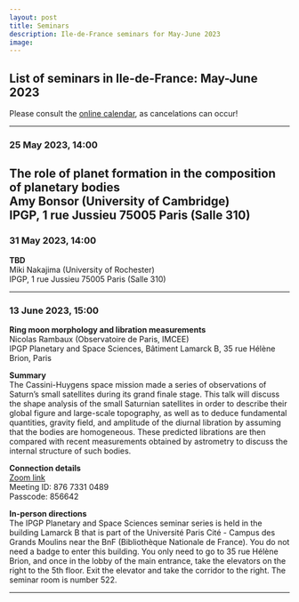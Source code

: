 ```yaml
---
layout: post
title: Seminars
description: Ile-de-France seminars for May-June 2023
image:
---
```


## List of seminars in Ile-de-France: May-June 2023
Please consult the [online calendar](https://www.ile-de-france-planets.fr/calendar.html), as cancelations can occur!

---

### 25 May 2023, 14:00
**The role of planet formation in the composition of planetary bodies**<br />
Amy Bonsor (University of Cambridge)<br />
IPGP, 1 rue Jussieu 75005 Paris (Salle 310)
---

### 31 May 2023, 14:00
**TBD**<br />
Miki Nakajima (University of Rochester)<br />
IPGP, 1 rue Jussieu 75005 Paris (Salle 310)

---

### 13 June 2023, 15:00
**Ring moon morphology and libration measurements**<br />
Nicolas Rambaux (Observatoire de Paris, IMCEE)<br />
IPGP Planetary and Space Sciences, Bâtiment Lamarck B, 35 rue Hélène Brion, Paris

<b>Summary</b><br />
The Cassini-Huygens space mission made a series of observations of Saturn’s small satellites during its grand finale stage. This talk will discuss the shape analysis of the small Saturnian satellites in order to describe their global figure and large-scale topography, as well as to deduce fundamental quantities, gravity field, and amplitude of the diurnal libration by assuming that the bodies are homogeneous. These predicted librations are then compared with recent measurements obtained by astrometry to discuss the internal structure of such bodies.

<b>Connection details</b><br />
[Zoom link](https://u-paris.zoom.us/j/87673310489?pwd=VC9Ic1VhRVZmRkYwUzZwbktzU1c1QT09)<br />
Meeting ID: 876 7331 0489<br />
Passcode: 856642<br />

<b>In-person directions</b><br>
The IPGP Planetary and Space Sciences seminar series is held in the building Lamarck B that is part of the Université Paris Cité - Campus des Grands Moulins near the BnF (Bibliothèque Nationale de France). You do not need a badge to enter this building. You only need to go to 35 rue Hélène Brion, and once in the lobby of the main entrance, take the elevators on the right to the 5th floor. Exit the elevator and take the corridor to the right. The seminar room is number 522.

---
